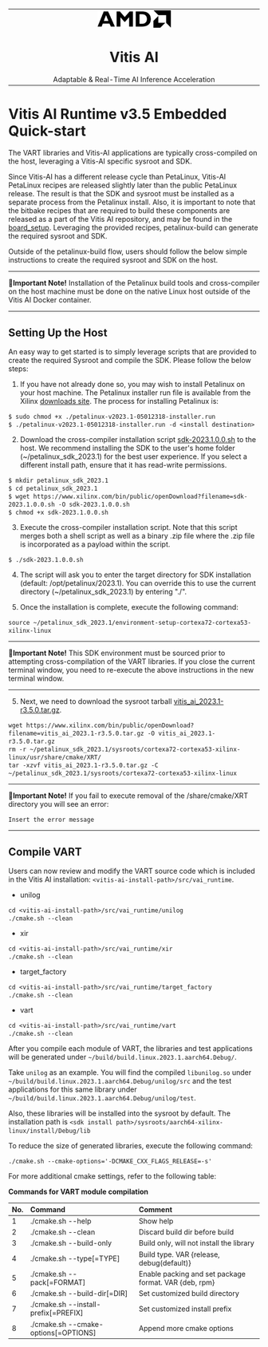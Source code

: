 ﻿<table class="sphinxhide">
 <tr>
   <td align="center"><img src="https://raw.githubusercontent.com/Xilinx/Image-Collateral/main/xilinx-logo.png" width="30%"/><h1>Vitis AI</h1><h0>Adaptable & Real-Time AI Inference Acceleration</h0>
   </td>
 </tr>
</table>

# Vitis AI Runtime v3.5 Embedded Quick-start
 
The VART libraries and Vitis-AI applications are typically cross-compiled on the host, leveraging a Vitis-AI specific sysroot and SDK.

Since Vitis-AI has a different release cycle than PetaLinux, Vitis-AI PetaLinux recipes are released slightly later than the public PetaLinux release.  The result is that the SDK and sysroot must be installed as a separate process from the Petalinux install.  Also, it is important to note that the bitbake recipes that are required to build these components are released as a part of the Vitis AI repository, and may be found in the [board_setup](../../board_setup/vai_install_to_target/README.md).  Leveraging the provided recipes, petalinux-build can generate the required sysroot and SDK.

Outside of the petalinux-build flow, users should follow the below simple instructions to create the required sysroot and SDK on the host.

****************
:pushpin:**Important Note!** Installation of the Petalinux build tools and cross-compiler on the host machine must be done on the native Linux host outside of the Vitis AI Docker container.

****************

## Setting Up the Host

An easy way to get started is to simply leverage scripts that are provided to create the required Sysroot and compile the SDK.  Please follow the below steps:

1. If you have not already done so, you may wish to install Petalinux on your host machine.  The Petalinux installer run file is available from the Xilinx [downloads site](https://www.xilinx.com/member/forms/download/xef.html?filename=petalinux-v2023.1-05012318-installer.run).  The process for installing Petalinux is:

```
$ sudo chmod +x ./petalinux-v2023.1-05012318-installer.run
$ ./petalinux-v2023.1-05012318-installer.run -d <install destination>
```

2. Download the cross-compiler installation script [sdk-2023.1.0.0.sh](https://www.xilinx.com/bin/public/openDownload?filename=sdk-2023.1.0.0.sh) to the host.  We recommend installing the SDK to the user's home folder (~/petalinux_sdk_2023.1) for the best user experience.  If you select a different install path, ensure that it has read-write permissions.

```
$ mkdir petalinux_sdk_2023.1
$ cd petalinux_sdk_2023.1
$ wget https://www.xilinx.com/bin/public/openDownload?filename=sdk-2023.1.0.0.sh -O sdk-2023.1.0.0.sh
$ chmod +x sdk-2023.1.0.0.sh
```

3. Execute the cross-compiler installation script.  Note that this script merges both a shell script as well as a binary .zip file where the .zip file is incorporated as a payload within the script.

```
$ ./sdk-2023.1.0.0.sh
```

4. The script will ask you to enter the target directory for SDK installation (default: /opt/petalinux/2023.1).  You can override this to use the current directory (~/petalinux_sdk_2023.1) by entering "./".

5. Once the installation is complete, execute the following command:
```
source ~/petalinux_sdk_2023.1/environment-setup-cortexa72-cortexa53-xilinx-linux
```

****************
:pushpin:**Important Note!** This SDK environment must be sourced prior to attempting cross-compilation of the VART libraries.  If you close the current terminal window, you need to re-execute the above instructions in the new terminal window.

****************

5. Next, we need to download the sysroot tarball [vitis_ai_2023.1-r3.5.0.tar.gz](https://www.xilinx.com/bin/public/openDownload?filename=vitis_ai_2023.1-r3.5.0.tar.gz).
 
```
wget https://www.xilinx.com/bin/public/openDownload?filename=vitis_ai_2023.1-r3.5.0.tar.gz -O vitis_ai_2023.1-r3.5.0.tar.gz
rm -r ~/petalinux_sdk_2023.1/sysroots/cortexa72-cortexa53-xilinx-linux/usr/share/cmake/XRT/
tar -xzvf vitis_ai_2023.1-r3.5.0.tar.gz -C ~/petalinux_sdk_2023.1/sysroots/cortexa72-cortexa53-xilinx-linux
```

****************
:pushpin:**Important Note!** If you fail to execute removal of the /share/cmake/XRT directory you will see an error:

```
Insert the error message 
```
****************

## Compile VART 
Users can now review and modify the VART source code which is included in the Vitis AI installation: `<vitis-ai-install-path>/src/vai_runtime`.  

* unilog
```
cd <vitis-ai-install-path>/src/vai_runtime/unilog
./cmake.sh --clean
```
* xir
```
cd <vitis-ai-install-path>/src/vai_runtime/xir
./cmake.sh --clean
```
* target_factory
```
cd <vitis-ai-install-path>/src/vai_runtime/target_factory
./cmake.sh --clean
```
* vart
```
cd <vitis-ai-install-path>/src/vai_runtime/vart
./cmake.sh --clean
```
After you compile each module of VART, the libraries and test applications will be generated under `~/build/build.linux.2023.1.aarch64.Debug/`.

Take `unilog` as an example.  You will find the compiled `libunilog.so` under `~/build/build.linux.2023.1.aarch64.Debug/unilog/src` and the test applications for this same library under `~/build/build.linux.2023.1.aarch64.Debug/unilog/test`. 

Also, these libraries will be installed into the sysroot by default. The installation path is `<sdk install path>/sysroots/aarch64-xilinx-linux/install/Debug/lib`

To reduce the size of generated libraries, execute the following command:
```
./cmake.sh --cmake-options='-DCMAKE_CXX_FLAGS_RELEASE=-s'
```

For more additional cmake settings, refer to the following table:

<b> Commands for VART module compilation </b>
 
| No\. | Command                  | Comment                                                      |
| :--- | :----------------------- | :----------------------------------------------------------- |
| 1    | ./cmake.sh --help        | Show help                              |
| 2    | ./cmake.sh --clean       | Discard build dir before build                              |
| 3    | ./cmake.sh --build-only  | Build only, will not install the library                  |
| 4    | ./cmake.sh --type[=TYPE] | Build type. VAR {release, debug(default)}            |
| 5    | ./cmake.sh --pack[=FORMAT]           | Enable packing and set package format. VAR {deb, rpm}         |
| 6    | ./cmake.sh --build-dir[=DIR]           | Set customized build directory    |
| 7    | ./cmake.sh --install-prefix[=PREFIX]   | Set customized install prefix         |
| 8    | ./cmake.sh --cmake-options[=OPTIONS]   | Append more cmake options        |
